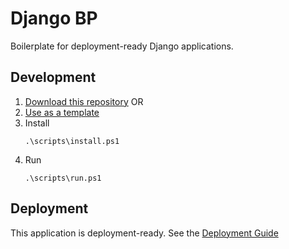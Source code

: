 # Django BP

Boilerplate for deployment-ready Django applications.

## Development

1. [Download this repository](https://github.com/harrelchris/django-bp/archive/refs/heads/main.zip) OR
1. [Use as a template](https://github.com/new?template_name=django-bp&template_owner=harrelchris)
1. Install
    ```shell
    .\scripts\install.ps1
    ```
1. Run
    ```shell
    .\scripts\run.ps1
    ```

## Deployment

This application is deployment-ready. See the [Deployment Guide](/scripts/deploy/README.md)
